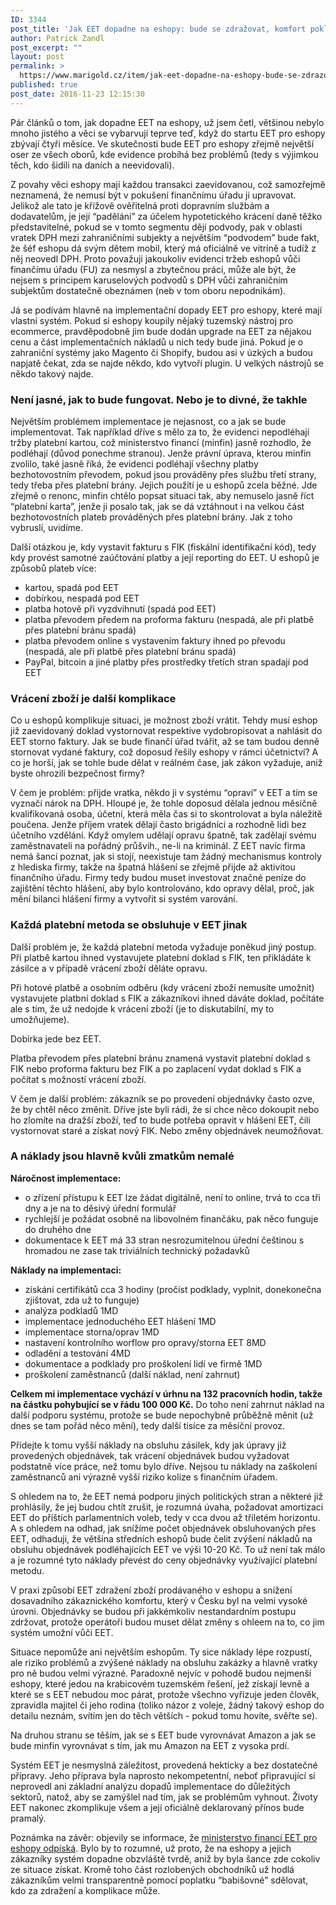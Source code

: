 ```yaml
---
ID: 3344
post_title: 'Jak EET dopadne na eshopy: bude se zdražovat, komfort poklesne'
author: Patrick Zandl
post_excerpt: ""
layout: post
permalink: >
  https://www.marigold.cz/item/jak-eet-dopadne-na-eshopy-bude-se-zdrazovat-komfort-poklesne
published: true
post_date: 2016-11-23 12:15:30
---
```

Pár článků o tom, jak dopadne EET na eshopy, už jsem četl, většinou nebylo mnoho jistého a věci se vybarvují teprve teď, když do startu EET pro eshopy zbývají čtyři měsíce. Ve skutečnosti bude EET pro eshopy zřejmě největší oser ze všech oborů, kde evidence probíhá bez problémů (tedy s výjimkou těch, kdo šidili na daních a neevidovali).

Z povahy věci eshopy mají každou transakci zaevidovanou, což samozřejmě neznamená, že nemusí být v pokušení finančnímu úřadu ji upravovat. Jelikož ale tato je křížově ověřitelná proti dopravním službám a dodavatelům, je její “padělání” za účelem hypotetického krácení daně těžko představitelné, pokud se v tomto segmentu dějí podvody, pak v oblasti vratek DPH mezi zahraničními subjekty a největším “podvodem” bude fakt, že šéf eshopu dá svým dětem mobil, který má oficiálně ve vitríně a tudíž z něj neovedl DPH. Proto považuji jakoukoliv evidenci tržeb eshopů vůči finančímu úřadu (FU) za nesmysl a zbytečnou práci, může ale být, že nejsem s principem karuselových podvodů s DPH vůči zahraničním subjektům dostatečně obeznámen (neb v tom oboru nepodnikám).

Já se podívám hlavně na implementační dopady EET pro eshopy, které mají vlastní systém. Pokud si eshopy koupily nějaký tuzemský nástroj pro ecommerce, pravděpodobně jim bude dodán upgrade na EET za nějakou cenu a část implementačních  nákladů u nich tedy bude jiná. Pokud je o zahraniční systémy jako Magento či Shopify, budou asi v úzkých a budou napjatě čekat, zda se najde někdo, kdo vytvoří plugin. U velkých nástrojů se někdo takový najde. <!--more-->



<h3>Není jasné, jak to bude fungovat. Nebo je to divné, že takhle</h3>

Největším problémem implementace je nejasnost, co a jak se bude implementovat. Tak například dříve s mělo za to, že evidenci nepodléhají tržby platební kartou, což ministerstvo financí (minfin) jasně rozhodlo, že podléhají (důvod ponechme stranou). Jenže právní úprava, kterou minfin zvolilo, také jasně říká, že evidenci podléhají všechny platby bezhotovostním převodem, pokud jsou prováděny přes službu třetí strany, tedy třeba přes platební brány. Jejich použití je u eshopů zcela běžné. Jde zřejmě o renonc, minfin chtělo popsat situaci tak, aby nemuselo jasně říct “platební karta”, jenže ji posalo tak, jak se dá vztáhnout i na velkou část bezhotovostních plateb prováděných přes platební brány. Jak z toho vybruslí, uvidíme. 

Další otázkou je, kdy vystavit fakturu s FIK (fiskální identifikační kód), tedy kdy provést samotné zaúčtování platby a její reporting do EET. U eshopů je způsobů plateb více:
* kartou, spadá pod EET
* dobírkou, nespadá pod EET
* platba hotově při vyzdvihnutí (spadá pod EET)
* platba převodem předem na proforma fakturu (nespadá, ale při platbě přes platební bránu spadá)
* platba převodem online s vystavením faktury ihned po převodu (nespadá, ale při platbě přes platební bránu spadá) 
* PayPal, bitcoin a jiné platby přes prostředky třetích stran spadají pod EET

<h3>Vrácení zboží je další komplikace</h3>

Co u eshopů komplikuje situaci, je možnost zboží vrátit. Tehdy musí eshop již zaevidovaný doklad vystornovat respektive vydobropisovat a nahlásit do EET storno faktury. Jak se bude finančí úřad tvářit, až se tam budou denně stornovat vydané faktury, což doposud řešily eshopy v rámci účetnictví? A co je horší, jak se tohle bude dělat v reálném čase, jak zákon vyžaduje, aniž byste ohrozili bezpečnost firmy? 

V čem je problém: přijde vratka, někdo ji v systému “opraví” v EET a tím se vyznačí nárok na DPH. Hloupé je, že tohle doposud dělala jednou měsíčně kvalifikovaná osoba, účetní, která měla čas si to skontrolovat a byla náležitě poučena. Jenže příjem vratek dělají často brigádníci a rozhodně lidi bez účetního vzdělání. Když omylem udělají opravu špatně, tak zadělají svému zaměstnavateli na pořádný průšvih., ne-li na kriminál. Z EET navíc firma nemá šanci poznat, jak si stojí, neexistuje tam žádný mechanismus kontroly z hlediska firmy, takže na špatná hlášení se zřejmě přijde až aktivitou finančního úřadu. Firmy tedy budou muset investovat značné peníze do zajištění těchto hlášení, aby bylo kontrolováno, kdo opravy dělal, proč, jak mění bilanci hlášení firmy a vytvořit si systém varování. 

<h3>Každá platební metoda se obsluhuje v EET jinak</h3>

Další problém je, že každá platební metoda vyžaduje poněkud jiný postup. Při platbě kartou ihned vystavujete platební doklad s FIK, ten přikládáte k zásilce a v případě vrácení zboží děláte opravu. 

Při hotové platbě a osobním odběru (kdy vrácení zboží nemusíte umožnit) vystavujete platbní doklad s FIK a zákazníkovi ihned dáváte doklad, počítáte ale s tím, že už nedojde k vrácení zboží (je to diskutabilní, my to umožňujeme).

Dobírka jede bez EET. 

Platba převodem přes platební bránu znamená  vystavit platební doklad s FIK nebo proforma fakturu bez FIK a po zaplacení vydat doklad s FIK a počítat s možností vrácení zboží. 

V čem je další problém: zákazník se po provedení objednávky často ozve, že by chtěl něco změnit. Dříve jste byli rádi, že si chce něco dokoupit nebo ho zlomíte na dražší zboží, teď to bude potřeba opravit v hlášení EET, čili vystornovat staré a získat nový FIK. Nebo změny objednávek neumožňovat. 

<h3>A náklady jsou hlavně kvůli zmatkům nemalé</h3>

<strong>Náročnost implementace:</strong>
* o zřízení přístupu k EET lze žádat digitálně, není to online, trvá to cca tři dny a je na to děsivý úřední formulář
* rychlejší je požádat osobně na libovolném finančáku, pak něco funguje do druhého dne
* dokumentace k EET má 33 stran nesrozumitelnou úřední češtinou s hromadou ne zase tak triviálních technický požadavků

<strong>Náklady na implementaci:</strong>
* získání certifikátů cca 3 hodiny (pročíst podklady, vyplnit, donekonečna zjištovat, zda už to funguje)
* analýza podkladů 1MD
* implementace jednoduchého EET hlášení 1MD
* implementace storna/oprav 1MD
* nastavení kontrolního worflow pro opravy/storna EET 8MD
* odladění a testování 4MD
* dokumentace a podklady pro proškolení lidí ve firmě 1MD
* proškolení zaměstnanců (další náklad, není zahrnut)

<strong>Celkem mi implementace vychází v úrhnu na 132 pracovních hodin, takže na částku pohybující se v řádu 100 000 Kč.</strong> Do toho není zahrnut náklad na další podporu systému, protože se bude nepochybně průběžně měnit (už dnes se tam pořád něco mění), tedy další tisíce za měsíční provoz.  

Přidejte k tomu vyšší náklady na obsluhu zásilek, kdy jak úpravy již provedených objednávek, tak vrácení objednávek budou vyžadovat podstatně více práce, než tomu bylo dříve. Nejsou tu náklady na zaškolení zaměstnanců ani výrazně vyšší riziko kolize s finančním úřadem. 

S ohledem na to, že EET nemá podporu jiných politických stran a některé již prohlásily, že jej budou chtít zrušit, je rozumná úvaha, požadovat amortizaci EET do příštích parlamentních voleb, tedy v cca dvou až tříletém horizontu. A s ohledem na odhad, jak snížíme počet objednávek obsluhovaných přes EET, odhaduji, že většina středních eshopů bude čelit zvýšení nákladů na obsluhu objednávek podléhajících EET ve výši 10-20 Kč. To už není tak málo a je rozumné tyto náklady převést do ceny objednávky využívající platební metodu. 

V praxi způsobí EET zdražení zboží prodávaného v eshopu a snížení dosavadního zákaznického komfortu, který v Česku byl na velmi vysoké úrovni. Objednávky se budou při jakkémkoliv nestandardním postupu zdržovat, protože operátoři budou muset dělat změny s ohleem na to, co jim systém umožní vůči EET. 

Situace nepomůže ani největším eshopům. Ty sice náklady lépe rozpustí, ale riziko problémů a zvýšené náklady na obsluhu zakázky a hlavně vratky pro ně budou velmi výrazné. Paradoxně nejvíc v pohodě budou nejmenší eshopy, které jedou na krabicovém tuzemském řešení, jež získají levně a které se s EET nebudou moc párat, protože všechno vyřizuje jeden člověk, zpravidla majitel či jeho rodina (toliko názor z voleje, žádný takový eshop do detailu neznám, svítím jen do těch větších - pokud tomu hovíte, svěřte se).  

Na druhou stranu se těším, jak se s EET bude vyrovnávat Amazon a jak se bude minfin vyrovnávat s tím, jak mu Amazon na EET z vysoka prdí. 

Systém EET je nesmyslná záležitost, provedená hekticky a bez dostatečné přípravy. Jeho příprava byla naprosto nekompetentní, neboť připravující si neprovedl ani základní analýzu dopadů implementace do důležitých sektorů, natož, aby se zamýšlel nad tím, jak se problémům vyhnout. Životy EET nakonec zkomplikuje všem a její oficiálně deklarovaný přínos bude pramalý. 

Poznámka na závěr: objevily se informace, že <a href="http://zpravy.e15.cz/domaci/ekonomika/dalsi-zmena-babis-chce-vyjmout-z-eet-e-shopy-1325747">ministerstvo financí EET pro eshopy odpíská</a>. Bylo by to rozumné, už proto, že na eshopy a jejich zákazníky systém dopadne obzvláště tvrdě, aniž by byla šance zde cokoliv ze situace získat. Kromě toho část rozlobených obchodníků už hodlá zákazníkům velmi transparentně pomocí poplatku “babišovné” sdělovat, kdo za zdražení a komplikace může.